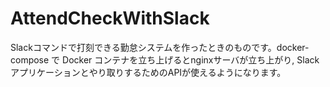 # AttendCheckWithSlack
Slackコマンドで打刻できる勤怠システムを作ったときのものです。docker-compose で Docker コンテナを立ち上げるとnginxサーバが立ち上がり, Slackアプリケーションとやり取りするためのAPIが使えるようになります。
